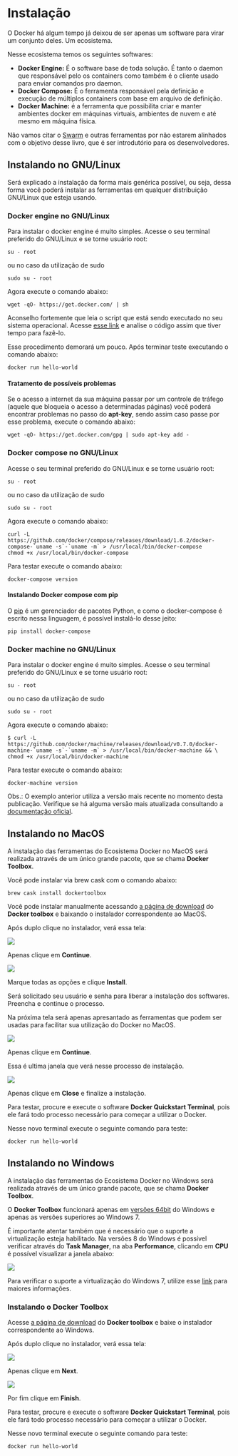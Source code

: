# Instalação

O Docker há algum tempo já deixou de ser apenas um software para virar um conjunto deles. Um ecosistema.

Nesse ecosistema temos os seguintes softwares:

* **Docker Engine:** É o software base de toda solução. É tanto o daemon que responsável pelo os containers como também é o cliente usado para enviar comandos pro daemon.
* **Docker Compose:** É o ferramenta responsável pela definição e execução de múltiplos containers com base em arquivo de definição.
* **Docker Machine:** é a ferramenta que possibilita criar e manter ambientes docker em máquinas virtuais, ambientes de nuvem e até mesmo em máquina física.

Não vamos citar o [Swarm](https://docs.docker.com/swarm/overview/) e outras ferramentas por não estarem alinhados com o objetivo desse livro, que é ser introdutório para os desenvolvedores.

## Instalando no GNU/Linux

Será explicado a instalação da forma mais genérica possível, ou seja, dessa forma você poderá instalar as ferramentas em qualquer distribuição GNU/Linux que esteja usando.

### Docker engine no GNU/Linux

Para instalar o docker engine é muito simples. Acesse o seu terminal preferido do GNU/Linux e se torne usuário root:

```
su - root
```
ou no caso da utilização de sudo

```
sudo su - root
```

Agora execute o comando abaixo:

```
wget -qO- https://get.docker.com/ | sh
```
Aconselho fortemente que leia o script que está sendo executado no seu sistema operacional. Acesse [esse link](https://get.docker.com/) e analise o código assim que tiver tempo para fazê-lo.

Esse procedimento demorará um pouco. Após terminar teste executando o comando abaixo:

```
docker run hello-world
```

#### Tratamento de possíveis problemas

Se o acesso a internet da sua máquina passar por um controle de tráfego (aquele que bloqueia o acesso a determinadas páginas) você poderá encontrar problemas no passo do **apt-key**, sendo assim caso passe por esse problema, execute o comando abaixo:

```
wget -qO- https://get.docker.com/gpg | sudo apt-key add -
```

### Docker compose no GNU/Linux

Acesse o seu terminal preferido do GNU/Linux e se torne usuário root:

```
su - root
```
ou no caso da utilização de sudo

```
sudo su - root
```

Agora execute o comando abaixo:

```
curl -L https://github.com/docker/compose/releases/download/1.6.2/docker-compose-`uname -s`-`uname -m` > /usr/local/bin/docker-compose
chmod +x /usr/local/bin/docker-compose
```
Para testar execute o comando abaixo:

```
docker-compose version
```

#### Instalando Docker compose com pip

O [pip](https://en.wikipedia.org/wiki/Pip_(package_manager)) é um gerenciador de pacotes Python, e como o docker-compose é escrito nessa linguagem, é possível instalá-lo desse jeito:

```
pip install docker-compose
```

### Docker machine no GNU/Linux

Para instalar o docker engine é muito simples. Acesse o seu terminal preferido do GNU/Linux e se torne usuário root:

```
su - root
```
ou no caso da utilização de sudo

```
sudo su - root
```

Agora execute o comando abaixo:

```
$ curl -L https://github.com/docker/machine/releases/download/v0.7.0/docker-machine-`uname -s`-`uname -m` > /usr/local/bin/docker-machine && \
chmod +x /usr/local/bin/docker-machine
```
Para testar execute o comando abaixo:

```
docker-machine version
```

Obs.: O exemplo anterior utiliza a versão mais recente no momento desta publicação. Verifique se há alguma versão mais atualizada consultando a [documentação oficial](https://docs.docker.com/machine/install-machine/).

## Instalando no MacOS

A instalação das ferramentas do Ecosistema Docker no MacOS será realizada através de um único grande pacote, que se chama **Docker Toolbox**.

Você pode instalar via brew cask com o comando abaixo:

```
brew cask install dockertoolbox
```

Você pode instalar manualmente acessando [a página de download](https://www.docker.com/products/docker-toolbox) do **Docker toolbox** e baixando o instalador correspondente ao MacOS.

Após duplo clique no instalador, verá essa tela:

![](images/mac1.png)

Apenas clique em **Continue**.

![](images/mac2.png)

Marque todas as opções e clique **Install**.

Será solicitado seu usuário e senha para liberar a instalação dos softwares. Preencha e continue o processo.

Na próxima tela será apenas apresantado as ferramentas que podem ser usadas para facilitar sua utilização do Docker no MacOS.

![](images/mac3.png)

Apenas clique em **Continue**.

Essa é ultima janela que verá nesse processo de instalação.

![](images/mac4.png)

Apenas clique em **Close** e finalize a instalação.

Para testar, procure e execute o software **Docker Quickstart Terminal**, pois ele fará todo processo necessário para começar a utilizar o Docker.

Nesse novo terminal execute o seguinte comando para teste:

```
docker run hello-world
```

## Instalando no Windows

A instalação das ferramentas do Ecosistema Docker no Windows será realizada através de um único grande pacote, que se chama **Docker Toolbox**.

O **Docker Toolbox** funcionará apenas em [versões 64bit](https://support.microsoft.com/en-us/kb/827218) do Windows e apenas as versões superiores ao Windows 7.

É importante atentar também que é necessário que o suporte a virtualização esteja habilitado. Na versões 8 do Windows é possível verificar através do **Task Manager**, na aba **Performance**, clicando em **CPU** é possível visualizar a janela abaixo:

![](images/windows1.png)

Para verificar o suporte a virtualização do Windows 7, utilize esse [link](http://www.microsoft.com/en-us/download/details.aspx?id=592) para maiores informações.

### Instalando o Docker Toolbox

Acesse [a página de download](https://www.docker.com/products/docker-toolbox) do **Docker toolbox** e baixe o instalador correspondente ao Windows.

Após duplo clique no instalador, verá essa tela:

![](images/windows2.png)

Apenas clique em **Next**.

![](images/windows3.png)

Por fim clique em **Finish**.

Para testar, procure e execute o software **Docker Quickstart Terminal**, pois ele fará todo processo necessário para começar a utilizar o Docker.

Nesse novo terminal execute o seguinte comando para teste:

```
docker run hello-world
```